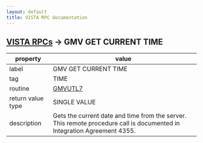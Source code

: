 ```yaml
---
layout: default
title: VISTA RPC documentation
---
```




## [VISTA RPCs](TableOfContent.md) &#8594; GMV GET CURRENT TIME 

 property | value 
--- | --- 
 label | GMV GET CURRENT TIME
 tag | TIME
 routine | [GMVUTL7](http://code.osehra.org/dox/Routine_GMVUTL7_source.html)
 return value type | SINGLE VALUE
 description | Gets the current date and time from the server. This remote procedure call is documented in Integration Agreement 4355.